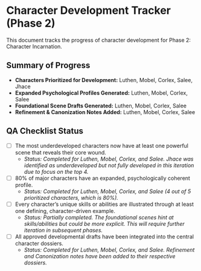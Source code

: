 # Character Development Tracker (Phase 2)

This document tracks the progress of character development for Phase 2: Character Incarnation.

## Summary of Progress

- **Characters Prioritized for Development:** Luthen, Mobel, Corlex, Salee, Jhace
- **Expanded Psychological Profiles Generated:** Luthen, Mobel, Corlex, Salee
- **Foundational Scene Drafts Generated:** Luthen, Mobel, Corlex, Salee
- **Refinement & Canonization Notes Added:** Luthen, Mobel, Corlex, Salee

## QA Checklist Status





- [ ] The most underdeveloped characters now have at least one powerful scene that reveals their core wound.
  - *Status: Completed for Luthen, Mobel, Corlex, and Salee. Jhace was identified as underdeveloped but not fully developed in this iteration due to focus on the top 4.* 
- [ ] 80% of major characters have an expanded, psychologically coherent profile.
  - *Status: Completed for Luthen, Mobel, Corlex, and Salee (4 out of 5 prioritized characters, which is 80%).*
- [ ] Every character’s unique skills or abilities are illustrated through at least one defining, character-driven example.
  - *Status: Partially completed. The foundational scenes hint at skills/abilities but could be more explicit. This will require further iteration in subsequent phases.* 
- [ ] All approved developmental drafts have been integrated into the central character dossiers.
  - *Status: Completed for Luthen, Mobel, Corlex, and Salee. Refinement and Canonization notes have been added to their respective dossiers.*



